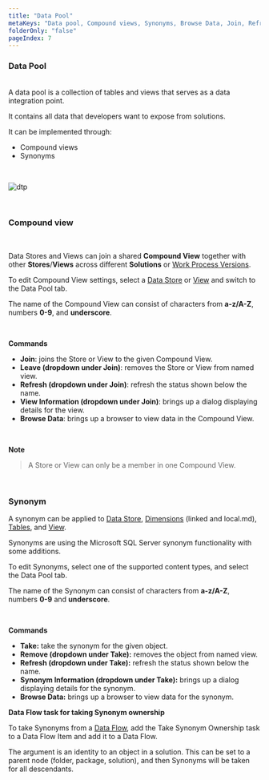 ```yaml
---
title: "Data Pool"
metaKeys: "Data pool, Compound views, Synonyms, Browse Data, Join, Refresh, View Information,  Leave, SQL Server tables, processing, fact, dimension, create star schema, Create Worksheets, integrate, script, dimensions, Enable foreign key constraints, set, function, Flow, core setup, Rollover, Periodic Input, Core Set, Transaction Pipeline"
folderOnly: "false"
pageIndex: 7
---
```


### Data Pool

<br/>
A data pool is a collection of tables and views that serves as a data integration point.

It contains all data that developers want to expose from solutions. 

It can be implemented through:

- Compound views
- Synonyms
<br/>

![dtp](https://profitbasedocs.blob.core.windows.net/images/datapool1.png)

<br/>

### Compound view

<br/>

Data Stores and Views can join a shared **Compound View** together with other **Stores**/**Views** across different **Solutions** or [Work Process Versions](workprocess.md).

To edit Compound View settings, select a [Data Store](datastores.md) or [View](views.md) and switch to the Data Pool tab.


The name of the Compound View can consist of characters from **a-z/A-Z**, numbers **0-9**, and **underscore**.

<br/>

**Commands**

- **Join**: joins the Store or View to the given Compound View.
- **Leave (dropdown under Join)**: removes the Store or View from named view.
- **Refresh (dropdown under Join)**: refresh the status shown below the name.
- **View Information (dropdown under Join)**: brings up a dialog displaying details for the view.
- **Browse Data**: brings up a browser to view data in the Compound View.

<br/>

**Note**

> A Store or View can only be a member in one Compound View.

<br/>

### Synonym

A synonym can be applied to [Data Store](datastores.md), [Dimensions](dimensions.md) (linked and local.md), [Tables](tables.md), and [View](views.md).

Synonyms are using the Microsoft SQL Server synonym functionality with some additions.

To edit Synonyms, select one of the supported content types, and select the Data Pool tab.


The name of the Synonym can consist of characters from **a-z/A-Z**, numbers **0-9** and **underscore**.

<br/>

**Commands**

- **Take:** take the synonym for the given object.
- **Remove (dropdown under Take):** removes the object from named view.
- **Refresh (dropdown under Take):** refresh the status shown below the name.
- **Synonym Information (dropdown under Take):** brings up a dialog displaying details for the synonym.
- **Browse Data:** brings up a browser to view data for the synonym.

**Data Flow task for taking Synonym ownership**

To take Synonyms from a [Data Flow](dataflows/index.md), add the Take Synonym Ownership task to a Data Flow Item and add it to a Data Flow.

The argument is an identity to an object in a solution. This can be set to a parent node (folder, package, solution), and then Synonyms will be taken for all descendants.

<br/> 